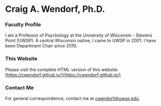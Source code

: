 # Craig A. Wendorf, Ph.D.

### Faculty Profile

I am a Professor of Psychology at the University of Wisconsin - Stevens Point (UWSP). A central Wisconsin native, I came to UWSP in 2001. I have been Department Chair since 2010.

### This Website

Please visit the complete HTML version of this website:  
[https://cwendorf.github.io/](https://cwendorf.github.io/)

### Contact Me

For general correspondence, contact me at [cwendorf@uwsp.edu](mailto:cwendorf@uwsp.edu).
